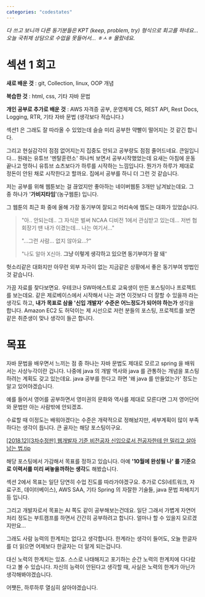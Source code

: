 ```yaml
---
categories: "codestates"
---
```


*다 쓰고 보니까 다른 동기분들은 KPT (keep, problem, try) 형식으로 회고를 하네요... 오늘 국취제 상담으로 수업을 못들어서... ㅎㅅㅎ 몰랐네요.*

# 섹션 1 회고

**새로 배운 것** : git, Collection, linux, OOP 개념

**복습한 것** : html, css, 기타 자바 문법

**개인 공부로 추가로 배운 것** : AWS 자격증 공부, 운영체제 CS, REST API, Rest Docs, Logging, RTR, 기타 자바 문법 (생각보다 적습니다.)

섹션1 은 그래도 잘 따라올 수 있었는데 슬슬 미리 공부한 약빨이 떨어지는 것 같긴 합니다.

그리고 현실감각이 점점 없어지는지 집중도 안되고 공부량도 점점 줄어드네요. 큰일입니다... 원래는 유튜브 '멘탈훈련소' 하나씩 보면서 공부시작했었는데 요새는 아침에 운동끝나고 멍하니 유튜브 쇼츠보다가 하루를 시작하는 느낌입니다. 뭔가가 하루가 제대로 정돈이 안된 채로 시작한다고 할까요. 집에서 공부를 하니 더 그런 것 같습니다.

저는 공부를 위해 웹툰보는 걸 끊었지만 좋아하는 네이버웹툰 3개만 남겨놨는데요. 그 중 하나가 '**가비지타임**'(농구웹툰) 입니다.

그 웹툰의 최근 화 중에 올해 가장 동기부여 잘되고 머리속에 멤도는 대화가 있었습니다.

> "아.. 안되는데.. 그 자식은 벌써 NCAA 디비전 1에서 관심받고 있는데... 저번 협회장기 땐 내가 이겼는데... 나는 여기서..."
>
> "...그런 사람... 없지 않아요...?"
>
> "나도 알아 X신아. **그냥 이렇게 생각하고 있으면 동기부여가 잘 돼**"

헛소리같은 대화지만 아무런 외부 자극이 없는 지금같은 상황에서 좋은 동기부여 방법인 것 같습니다.

가끔 자료를 찾다보면요. 우테코나 SW마에스트로 교육생이 만든 포스팅이나 프로젝트를 보는데요. 같은 제로베이스에서 시작해서 나는 과연 이것보다 더 잘할 수 있을까 라는 생각도 하고, **내가 목표로 삼을 '신입 개발자' 수준은 어느정도가 되어야 하는가** 생각을 합니다. Amazon EC2 도 허덕이는 제 시선으로 저런 분들의 포스팅, 프로젝트를 보면 같은 취준생이 맞나 생각이 들곤 합니다.

# 목표

자바 문법을 배우면서 느끼는 점 중 하나는 자바 문법도 제대로 모르고 spring 을 배워서는 사상누각이란 겁니다. 나중에 java 의 개발 역사와 java 를 관통하는 개념을 포스팅하려는 계획도 갖고 있는데요. java 공부를 한다고 하면 '왜 java 를 만들었는가' 정도는 알고 있어야겠습니다.

예를 들어서 영어를 공부하면서 영미권의 문화와 역사를 제대로 모른다면 그저 영어단어와 문법만 아는 사람밖에 안되겠죠.

수료할 때 이정도는 배워야겠다는 수준은 개략적으로 정해놨지만, 세부계획이 많이 부족하다는 생각이 듭니다. 큰 골자는 해당 포스팅이구요.

 [[2018.12][3차수정판] 웹개발자 기준 비전공자 신입으로서 전공자한테 안 밀리고 살아남는 법.tip](https://okky.kr/articles/372485) 

해당 포스팅에서 가감해서 목표를 정하고 있습니다. 아예 **'10월에 완성될 나' 를 기준으로 이력서를 미리 써놓을까하는 생각**도 해봤습니다.

섹션 2에서 목표는 일단 당연히 수업 진도를 따라가야겠구요. 추가로 CS(네트워크, 자료구조, 데이터베이스), AWS SAA, 기타 Spring 의 자잘한 기술들, java 문법 파헤치기 등 입니다.

그리고 개발자로서 목표는 AI 쪽도 같이 공부해보는건데요. 일단 그래서 가볍게 자연어처리 정도는 부트캠프를 하면서 간간히 공부하려고 합니다. 얼마나 할 수 있을지 모르겠지만요...

그래도 사람 능력의 한계치는 없다고 생각합니다. 한계라는 생각이 들어도, 오늘 한글자를 더 읽으면 어제보다 한글자는 더 알게 되는겁니다.

대신 노력의 한계치는 있죠. 스스로 나태해지고 포기하는 순간 노력의 한계치에 다다랐다고 볼 수 있습니다. 자신의 능력이 안된다고 생각할 때, 사실은 노력의 한계가 아닌가 생각해봐야겠습니다.

어쨋든, 하루하루 열심히 살아야겠습니다.



